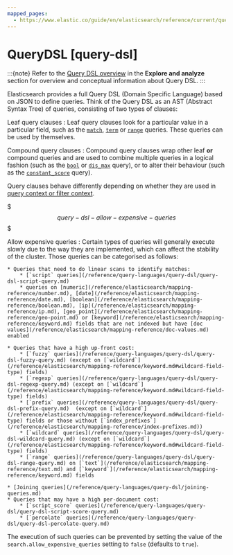 ```yaml
---
mapped_pages:
  - https://www.elastic.co/guide/en/elasticsearch/reference/current/query-dsl.html
---
```


# QueryDSL [query-dsl]

:::{note}
Refer to the [Query DSL overview](docs-content://explore-analyze/query-filter/languages/querydsl.md) in the **Explore and analyze** section for overview and conceptual information about Query DSL.
:::

Elasticsearch provides a full Query DSL (Domain Specific Language) based on JSON to define queries. Think of the Query DSL as an AST (Abstract Syntax Tree) of queries, consisting of two types of clauses:

Leaf query clauses
:   Leaf query clauses look for a particular value in a particular field, such as the [`match`](/reference/query-languages/query-dsl/query-dsl-match-query.md), [`term`](/reference/query-languages/query-dsl/query-dsl-term-query.md) or [`range`](/reference/query-languages/query-dsl/query-dsl-range-query.md) queries. These queries can be used by themselves.

Compound query clauses
:   Compound query clauses wrap other leaf **or** compound queries and are used to combine multiple queries in a logical fashion (such as the [`bool`](/reference/query-languages/query-dsl/query-dsl-bool-query.md) or [`dis_max`](/reference/query-languages/query-dsl/query-dsl-dis-max-query.md) query), or to alter their behaviour (such as the [`constant_score`](/reference/query-languages/query-dsl/query-dsl-constant-score-query.md) query).

Query clauses behave differently depending on whether they are used in [query context or filter context](/reference/query-languages/query-dsl/query-filter-context.md).

$$$query-dsl-allow-expensive-queries$$$

Allow expensive queries
:   Certain types of queries will generally execute slowly due to the way they are implemented, which can affect the stability of the cluster. Those queries can be categorised as follows:

    * Queries that need to do linear scans to identify matches:
        * [`script` queries](/reference/query-languages/query-dsl/query-dsl-script-query.md)
        * queries on [numeric](/reference/elasticsearch/mapping-reference/number.md), [date](/reference/elasticsearch/mapping-reference/date.md), [boolean](/reference/elasticsearch/mapping-reference/boolean.md), [ip](/reference/elasticsearch/mapping-reference/ip.md), [geo_point](/reference/elasticsearch/mapping-reference/geo-point.md) or [keyword](/reference/elasticsearch/mapping-reference/keyword.md) fields that are not indexed but have [doc values](/reference/elasticsearch/mapping-reference/doc-values.md) enabled

    * Queries that have a high up-front cost:
        * [`fuzzy` queries](/reference/query-languages/query-dsl/query-dsl-fuzzy-query.md) (except on [`wildcard`](/reference/elasticsearch/mapping-reference/keyword.md#wildcard-field-type) fields)
        * [`regexp` queries](/reference/query-languages/query-dsl/query-dsl-regexp-query.md) (except on [`wildcard`](/reference/elasticsearch/mapping-reference/keyword.md#wildcard-field-type) fields)
        * [`prefix` queries](/reference/query-languages/query-dsl/query-dsl-prefix-query.md)  (except on [`wildcard`](/reference/elasticsearch/mapping-reference/keyword.md#wildcard-field-type) fields or those without [`index_prefixes`](/reference/elasticsearch/mapping-reference/index-prefixes.md))
        * [`wildcard` queries](/reference/query-languages/query-dsl/query-dsl-wildcard-query.md) (except on [`wildcard`](/reference/elasticsearch/mapping-reference/keyword.md#wildcard-field-type) fields)
        * [`range` queries](/reference/query-languages/query-dsl/query-dsl-range-query.md) on [`text`](/reference/elasticsearch/mapping-reference/text.md) and [`keyword`](/reference/elasticsearch/mapping-reference/keyword.md) fields

    * [Joining queries](/reference/query-languages/query-dsl/joining-queries.md)
    * Queries that may have a high per-document cost:
        * [`script_score` queries](/reference/query-languages/query-dsl/query-dsl-script-score-query.md)
        * [`percolate` queries](/reference/query-languages/query-dsl/query-dsl-percolate-query.md)


The execution of such queries can be prevented by setting the value of the `search.allow_expensive_queries` setting to `false` (defaults to `true`).

